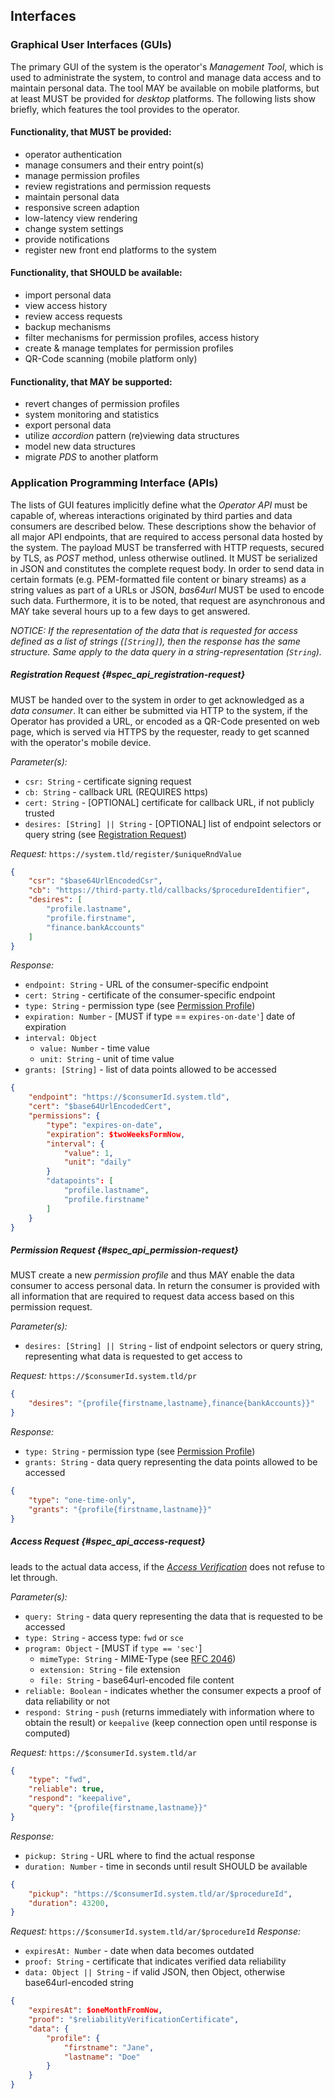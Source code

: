 ## Interfaces



### Graphical User Interfaces (GUIs)

The primary GUI of the system is the operator's *Management Tool*, which is used to administrate
the system, to control and manage data access and to maintain personal data. The tool MAY be 
available on mobile platforms, but at least MUST be provided for *desktop* platforms. The following 
lists show briefly, which features the tool provides to the operator. 


#### Functionality, that MUST be provided:

+   operator authentication
+   manage consumers and their entry point(s)
+   manage permission profiles
+   review registrations and permission requests
+   maintain personal data
+   responsive screen adaption
+   low-latency view rendering
+   change system settings
+   provide notifications
+   register new front end platforms to the system 


#### Functionality, that SHOULD be available:

+   import personal data
+   view access history
+   review access requests
+   backup mechanisms
+   filter mechanisms for permission profiles, access history
+   create & manage templates for permission profiles
+   QR-Code scanning (mobile platform only)


#### Functionality, that MAY be supported:

+   revert changes of permission profiles
+   system monitoring and statistics
+   export personal data
+   utilize *accordion* pattern (re)viewing data structures
+   model new data structures
+   migrate *PDS* to another platform



### Application Programming Interface (APIs)

The lists of GUI features implicitly define what the *Operator API* must be capable of, whereas 
interactions originated by third parties and data consumers are described below. These descriptions
show the behavior of all major API endpoints, that are required to access personal data hosted by
the system. 
The payload MUST be transferred with HTTP requests, secured by TLS, as *POST* method, unless 
otherwise outlined. It MUST be serialized in JSON and constitutes the complete request body. In 
order to send data in certain formats (e.g. PEM-formatted file content or binary streams) as a 
string values as part of a URLs or JSON, *bas64url* MUST be used to encode such data. Furthermore, 
it is to be noted, that request are asynchronous and MAY take several hours up to a few days to get 
answered.

*NOTICE: If the representation of the data that is requested for access defined as a list of strings 
(`[String]`), then the response has the same structure. Same apply to the data query in a 
string-representation (`String`).*


##### Registration Request {#spec_api_registration-request}
MUST be handed over to the system in order to get acknowledged as a *data consumer*. It can either 
be submitted via HTTP to the system, if the Operator has provided a URL, or encoded as a QR-Code 
presented on web page, which is served via HTTPS by the requester, ready to get scanned with the 
operator's mobile device. 


*Parameter(s):*
+   `csr: String`                   -   certificate signing request
+   `cb: String`                    -   callback URL (REQUIRES https)
+   `cert: String`                  -   [OPTIONAL] certificate for callback URL, if not publicly 
                                        trusted
+   `desires: [String] || String`    -  [OPTIONAL] list of endpoint selectors or query string (see 
                                        [Registration Request](#spec_api_permission-request))

*Request:* `https://system.tld/register/$uniqueRndValue`

``` {.json .numberLines}
{
    "csr": "$base64UrlEncodedCsr",
    "cb": "https://third-party.tld/callbacks/$procedureIdentifier",
    "desires": [
        "profile.lastname",
        "profile.firstname",
        "finance.bankAccounts"
    ]
}
```

*Response:*

+   `endpoint: String`      -   URL of the consumer-specific endpoint
+   `cert: String`          -   certificate of the consumer-specific endpoint
+   `type: String`          -   permission type (see [Permission Profile](#permission-profile))
+   `expiration: Number`    -   [MUST if type == `expires-on-date'`] date of expiration
+   `interval: Object`
    -   `value: Number`     -   time value
    -   `unit: String`      -   unit of time value
+   `grants: [String]`      -   list of data points allowed to be accessed

``` {.json .numberLines}
{
    "endpoint": "https://$consumerId.system.tld",
    "cert": "$base64UrlEncodedCert",
    "permissions": {
        "type": "expires-on-date",
        "expiration": $twoWeeksFormNow,
        "interval": {
            "value": 1,
            "unit": "daily"
        }
        "datapoints": [
            "profile.lastname",
            "profile.firstname"
        ]
    }
}
```


##### Permission Request {#spec_api_permission-request}
MUST create a new *permission profile* and thus MAY enable the data consumer to access personal 
data. In return the consumer is provided with all information that are required to request data 
access based on this permission request.
   
*Parameter(s):*
+   `desires: [String] || String`    -  list of endpoint selectors or query string, representing 
                                        what data is requested to get access to
   
*Request:* `https://$consumerId.system.tld/pr`

``` {.json .numberLines}
{
    "desires": "{profile{firstname,lastname},finance{bankAccounts}}"
}
```

*Response:* 

+   `type: String`          -   permission type (see [Permission Profile](#permission-profile))
+   `grants: String`        -   data query representing the data points allowed to be accessed

``` {.json .numberLines}
{
    "type": "one-time-only",
    "grants": "{profile{firstname,lastname}}"
}
```



##### Access Request {#spec_api_access-request}
leads to the actual data access, if the *[Access Verification](#access-verification)* does not 
refuse to let through.

*Parameter(s):*
+   `query: String`             -   data query representing the data that is requested to be 
                                    accessed
+   `type: String`              -   access type: `fwd` or `sce`
+   `program: Object`           -   [MUST if `type == 'sec'`]
    -   `mimeType: String`      -   MIME-Type (see [RFC 2046](https://tools.ietf.org/html/rfc2046))
    -   `extension: String`     -   file extension
    -   `file: String`          -   base64url-encoded file content
+   `reliable: Boolean`         -   indicates whether the consumer expects a proof of data 
                                    reliability or not
+   `respond: String`           -   `push` (returns immediately with information where to obtain the 
                                    result) or `keepalive` (keep connection open until response is 
                                    computed)
   
*Request:* `https://$consumerId.system.tld/ar`
``` {.json .numberLines}
{
    "type": "fwd",
    "reliable": true,
    "respond": "keepalive",
    "query": "{profile{firstname,lastname}}"
}
```

*Response:*

+   `pickup: String`    -   URL where to find the actual response
+   `duration: Number`  -   time in seconds until result SHOULD be available

``` {.json .numberLines}
{
    "pickup": "https://$consumerId.system.tld/ar/$procedureId",
    "duration": 43200,
}
```

*Request:* `https://$consumerId.system.tld/ar/$procedureId`
*Response:*

+   `expiresAt: Number`         -   date when data becomes outdated
+   `proof: String`             -   certificate that indicates verified data reliability
+   `data: Object || String`    -   if valid JSON, then Object, otherwise base64url-encoded string 

``` {.json .numberLines}
{
    "expiresAt": $oneMonthFromNow,
    "proof": "$reliabilityVerificationCertificate",
    "data": {
        "profile": {
            "firstname": "Jane",
            "lastname": "Doe"
        }
    }
}
```
